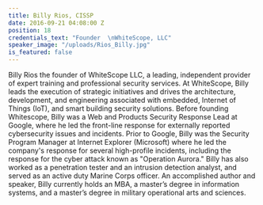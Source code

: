 ```yaml
---
title: Billy Rios, CISSP
date: 2016-09-21 04:08:00 Z
position: 18
credentials_text: "Founder  \nWhiteScope, LLC"
speaker_image: "/uploads/Rios_Billy.jpg"
is_featured: false
---
```


Billy Rios the founder of WhiteScope LLC, a leading, independent provider of expert training and professional security services. At WhiteScope, Billy leads the execution of strategic initiatives and drives the architecture, development, and engineering associated with embedded, Internet of Things (IoT), and smart building security solutions. Before founding Whitescope, Billy was a Web and Products Security Response Lead at Google, where he led the front-line response for externally reported cybersecurity issues and incidents. Prior to Google, Billy was the Security Program Manager at Internet Explorer (Microsoft) where he led the company's response for several high-profile incidents, including the response for the cyber attack known as "Operation Aurora." Billy has also worked as a penetration tester and an intrusion detection analyst, and served as an active duty Marine Corps officer. An accomplished author and speaker, Billy currently holds an MBA, a master’s degree in information systems, and a master’s degree in military operational arts and sciences.
